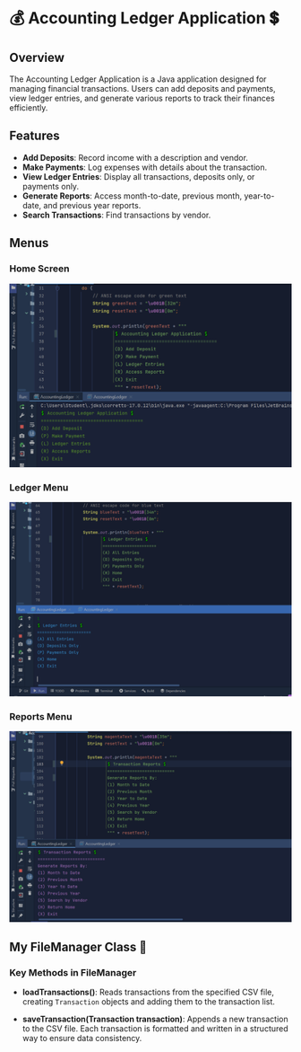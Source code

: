 # 💰 Accounting Ledger Application 💲

## Overview

The Accounting Ledger Application is a Java application designed for managing financial transactions. Users can add deposits and payments, view ledger entries, and generate various reports to track their finances efficiently.

## Features

- **Add Deposits**: Record income with a description and vendor.
- **Make Payments**: Log expenses with details about the transaction.
- **View Ledger Entries**: Display all transactions, deposits only, or payments only.
- **Generate Reports**: Access month-to-date, previous month, year-to-date, and previous year reports.
- **Search Transactions**: Find transactions by vendor.




## Menus

### Home Screen
![Accounting Ledger Application](images/Home.png)

### Ledger Menu
![Ledger Entries](images/LedgerScreen.png)

### Reports Menu
![Transaction Reports](images/ReportScreen.png)



## My FileManager Class 💖

### Key Methods in FileManager

- **loadTransactions()**: Reads transactions from the specified CSV file, creating `Transaction` objects and adding them to the transaction list.

- **saveTransaction(Transaction transaction)**: Appends a new transaction to the CSV file. Each transaction is formatted and written in a structured way to ensure data consistency.


